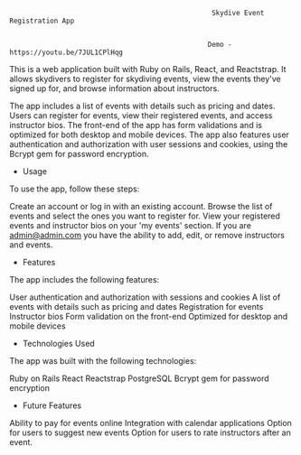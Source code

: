                                                       Skydive Event Registration App
                                                      
                                                      
                                                     Demo - https://youtu.be/7JUL1CPlHqg

This is a web application built with Ruby on Rails, React, and Reactstrap. It allows skydivers to register for skydiving events, view the events they've signed up for, and browse information about instructors.

The app includes a list of events with details such as pricing and dates. Users can register for events, view their registered events, and access instructor bios. The front-end of the app has form validations and is optimized for both desktop and mobile devices. The app also features user authentication and authorization with user sessions and cookies, using the Bcrypt gem for password encryption.

- Usage 

To use the app, follow these steps:

Create an account or log in with an existing account.
Browse the list of events and select the ones you want to register for.
View your registered events and instructor bios on your 'my events' section.
If you are admin@admin.com you have the ability to add, edit, or remove instructors and events.

- Features 

The app includes the following features:

User authentication and authorization with sessions and cookies
A list of events with details such as pricing and dates
Registration for events
Instructor bios
Form validation on the front-end
Optimized for desktop and mobile devices

- Technologies Used 

The app was built with the following technologies:

Ruby on Rails
React
Reactstrap
PostgreSQL
Bcrypt gem for password encryption

- Future Features 

Ability to pay for events online
Integration with calendar applications
Option for users to suggest new events
Option for users to rate instructors after an event.
